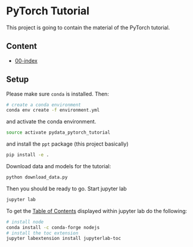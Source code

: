 PyTorch Tutorial
================

This project is going to contain the material of the PyTorch tutorial.

Content
-------
- [00-index](notebooks/00_index.ipynb)


Setup
-----

Please make sure `conda` is installed.
Then:
```bash
# create a conda environment
conda env create -f environment.yml
```
and activate the conda environment.
```bash
source activate pydata_pytorch_tutorial
```
and install the `ppt` package (this project basically)
```bash
pip install -e .
```

Download data and models for the tutorial:
```bash
python download_data.py
```
Then you should be ready to go.
Start jupyter lab
```bash
jupyter lab
```


To get the [Table of Contents](https://github.com/ian-r-rose/jupyterlab-toc)
displayed within jupyter lab do the following:
```bash
# install node
conda install -c conda-forge nodejs
# install the toc extension
jupyter labextension install jupyterlab-toc
```
